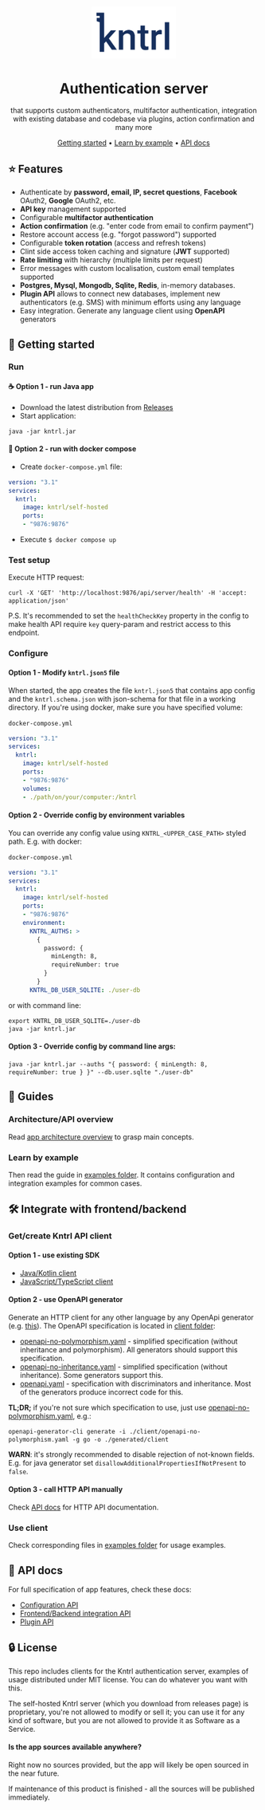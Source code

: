 <p align="center">
    <img alt="kntrl" src="logo.png" width="170"/> 
</p>
<h1 align="center">Authentication server</h1>
<div align="center">
that supports custom authenticators, multifactor authentication, 
integration with existing database and codebase via plugins, action confirmation and many more

[Getting started](#-getting-started) •
[Learn by example](#learn-by-example) •
[API docs](#-api-docs)
</div>


## ⭐ Features

- Authenticate by **password, email, IP, secret questions**, **Facebook** OAuth2, **Google** OAuth2, etc.
- **API key** management supported
- Configurable **multifactor authentication**
- **Action confirmation** (e.g. "enter code from email to confirm payment")
- Restore account access (e.g. "forgot password") supported
- Configurable **token rotation** (access and refresh tokens)
- Clint side access token caching and signature (**JWT** supported)
- **Rate limiting** with hierarchy (multiple limits per request)
- Error messages with custom localisation, custom email templates supported
- **Postgres, Mysql, Mongodb, Sqlite, Redis**, in-memory databases.
- **Plugin API** allows to connect new databases, implement new authenticators (e.g. SMS) with minimum efforts using any language
- Easy integration. Generate any language client using **OpenAPI** generators


## 🚀 Getting started

### Run

#### ☕ Option 1 - run Java app
- Download the latest distribution from  [Releases](../../../releases)
- Start application:
```shell
java -jar kntrl.jar
```

#### 🐳 Option 2 - run with docker compose
- Create `docker-compose.yml` file:
```yml
version: "3.1"
services:
  kntrl:
    image: kntrl/self-hosted
    ports:
    - "9876:9876"
```
- Execute `$ docker compose up`

### Test setup
Execute HTTP request:
```shell
curl -X 'GET' 'http://localhost:9876/api/server/health' -H 'accept: application/json'
```
P.S. It's recommended to set the `healthCheckKey` property in the config to make health API require `key` query-param and
restrict access to this endpoint.


### Configure

#### Option 1 - Modify `kntrl.json5` file
When started, the app creates the file `kntrl.json5` that contains app config and the `kntrl.schema.json` with json-schema 
for that file in a working directory.
If you're using docker, make sure you have specified volume:

`docker-compose.yml`
```yml
version: "3.1"
services:
  kntrl:
    image: kntrl/self-hosted
    ports:
    - "9876:9876"
    volumes:
    - ./path/on/your/computer:/kntrl
```

#### Option 2 - Override config by environment variables
You can override any config value using `KNTRL_<UPPER_CASE_PATH>` styled path. E.g. with docker:

`docker-compose.yml`
```yml
version: "3.1"
services:
  kntrl:
    image: kntrl/self-hosted
    ports:
    - "9876:9876"
    environment:
      KNTRL_AUTHS: >
        {
          password: {
            minLength: 8,
            requireNumber: true
          }
        }
      KNTRL_DB_USER_SQLITE: ./user-db
```
or with command line:
```shell
export KNTRL_DB_USER_SQLITE=./user-db
java -jar kntrl.jar
```

#### Option 3 - Override config by command line args:
```shell
java -jar kntrl.jar --auths "{ password: { minLength: 8, requireNumber: true } }" --db.user.sqlte "./user-db"
```

## 📖 Guides

### Architecture/API overview
Read [app architecture overview](arch.md) to grasp main concepts.

### Learn by example
Then read the guide in [examples folder](examples). It contains configuration and integration examples for common cases.


## 🛠️ Integrate with frontend/backend

### Get/create Kntrl API client

#### Option 1 - use existing SDK
- [Java/Kotlin client](client/kotlin/Readme.md)
- [JavaScript/TypeScript client](client/typescript/Readme.md)

#### Option 2 - use OpenAPI generator
Generate an HTTP client for any other language by any OpenApi generator (e.g. [this](https://openapi-generator.tech)).
The OpenAPI specification is located in [client folder](client):

- [openapi-no-polymorphism.yaml](client/openapi-no-polymorphism.yaml) - simplified specification (without inheritance and polymorphism). All generators should support this specification.
- [openapi-no-inheritance.yaml](client/openapi-no-inheritance.yaml) - simplified specification (without inheritance). Some generators support this.
- [openapi.yaml](client/openapi.yaml) - specification with discriminators and inheritance. Most of the generators produce incorrect code for this.

**TL;DR;** if you're not sure which specification to use, just use [openapi-no-polymorphism.yaml](client/openapi-no-polymorphism.yaml), e.g.:
```shell
openapi-generator-cli generate -i ./client/openapi-no-polymorphism.yaml -g go -o ./generated/client
```
**WARN**: it's strongly recommended to disable rejection of not-known fields. E.g. for java generator set 
`disallowAdditionalPropertiesIfNotPresent` to `false`.

#### Option 3 - call HTTP API manually
Check [API docs](https://kntrl-auth.github.io/kntrl-auth-server/apidocs) for HTTP API documentation.


### Use client
Check corresponding files in [examples folder](examples) for usage examples.


## 📑 API docs

For full specification of app features, check these docs:

- [Configuration API](https://kntrl-auth.github.io/kntrl-auth-server/apidocs/cfg)
- [Frontend/Backend integration API](https://kntrl-auth.github.io/kntrl-auth-server/apidocs)
- [Plugin API](https://kntrl-auth.github.io/kntrl-auth-server/apidocs/plugin)


## 🔒 License

This repo includes clients for the Kntrl authentication server, examples of usage distributed under MIT license. You can do 
whatever you want with this.

The self-hosted Kntrl server (which you download from releases page) is proprietary, you're not allowed to modify or sell it;
you can use it for any kind of software, but you are not allowed to provide it as Software as a Service.

#### Is the app sources available anywhere?

Right now no sources provided, but the app will likely be open sourced in the near future.

If maintenance of this product is finished - all the sources will be published immediately.